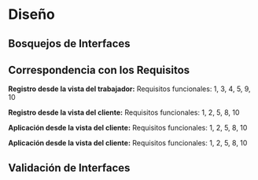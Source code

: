 
<h1>Diseño</h1>


## Bosquejos de Interfaces 
## Correspondencia con los Requisitos 

**Registro desde la vista del trabajador:** Requisitos funcionales: 1, 3, 4, 5, 9, 10

**Registro desde la vista del cliente:** Requisitos funcionales: 1, 2, 5, 8, 10

**Aplicación desde la vista del cliente:** Requisitos funcionales: 1, 2, 5, 8, 10

**Aplicación desde la vista del cliente:** Requisitos funcionales: 1, 2, 5, 8, 10
##
## Validación de Interfaces

<!--stackedit_data:
eyJoaXN0b3J5IjpbMTI1NDU0MTc2MiwtMTE0ODMzNjE0OSw4NT
AwNzQyMzAsLTE4MzA2MzIxNjRdfQ==
-->